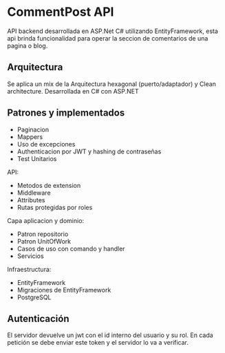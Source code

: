 # CommentPost API

API backend desarrollada en ASP.Net C# utilizando EntityFramework, esta api brinda funcionalidad para operar la seccion de comentarios de una pagina o blog.

## Arquitectura
Se aplica un mix de la Arquitectura hexagonal (puerto/adaptador) y Clean architecture.
Desarrollada en C# con ASP.NET

## Patrones y  implementados
- Paginacion
- Mappers
- Uso de excepciones
- Authenticacion por JWT y hashing de contraseñas
- Test Unitarios

API:
- Metodos de extension
- Middleware
- Attributes
- Rutas protegidas por roles

Capa aplicacion y dominio:
- Patron repositorio
- Patron UnitOfWork
- Casos de uso con comando y handler
- Servicios

Infraestructura:
- EntityFramework
- Migraciones de EntityFramework
- PostgreSQL


## Autenticación
El servidor devuelve un jwt con el id interno del usuario y su rol. En cada petición se debe enviar este token y el servidor lo va a verificar.  